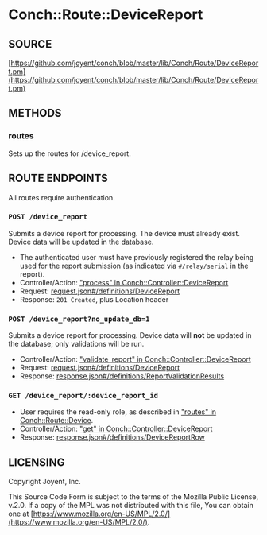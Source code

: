 # Conch::Route::DeviceReport

## SOURCE

[https://github.com/joyent/conch/blob/master/lib/Conch/Route/DeviceReport.pm](https://github.com/joyent/conch/blob/master/lib/Conch/Route/DeviceReport.pm)

## METHODS

### routes

Sets up the routes for /device\_report.

## ROUTE ENDPOINTS

All routes require authentication.

### `POST /device_report`

Submits a device report for processing. The device must already exist.
Device data will be updated in the database.

- The authenticated user must have previously registered the relay being used for the
report submission (as indicated via `#/relay/serial` in the report).
- Controller/Action: ["process" in Conch::Controller::DeviceReport](../modules/Conch%3A%3AController%3A%3ADeviceReport#process)
- Request: [request.json#/definitions/DeviceReport](../json-schema/request.json#/definitions/DeviceReport)
- Response: `201 Created`, plus Location header

### `POST /device_report?no_update_db=1`

Submits a device report for processing. Device data will **not** be updated in the database;
only validations will be run.

- Controller/Action: ["validate\_report" in Conch::Controller::DeviceReport](../modules/Conch%3A%3AController%3A%3ADeviceReport#validate_report)
- Request: [request.json#/definitions/DeviceReport](../json-schema/request.json#/definitions/DeviceReport)
- Response: [response.json#/definitions/ReportValidationResults](../json-schema/response.json#/definitions/ReportValidationResults)

### `GET /device_report/:device_report_id`

- User requires the read-only role, as described in ["routes" in Conch::Route::Device](../modules/Conch%3A%3ARoute%3A%3ADevice#routes).
- Controller/Action: ["get" in Conch::Controller::DeviceReport](../modules/Conch%3A%3AController%3A%3ADeviceReport#get)
- Response: [response.json#/definitions/DeviceReportRow](../json-schema/response.json#/definitions/DeviceReportRow)

## LICENSING

Copyright Joyent, Inc.

This Source Code Form is subject to the terms of the Mozilla Public License,
v.2.0. If a copy of the MPL was not distributed with this file, You can obtain
one at [https://www.mozilla.org/en-US/MPL/2.0/](https://www.mozilla.org/en-US/MPL/2.0/).
